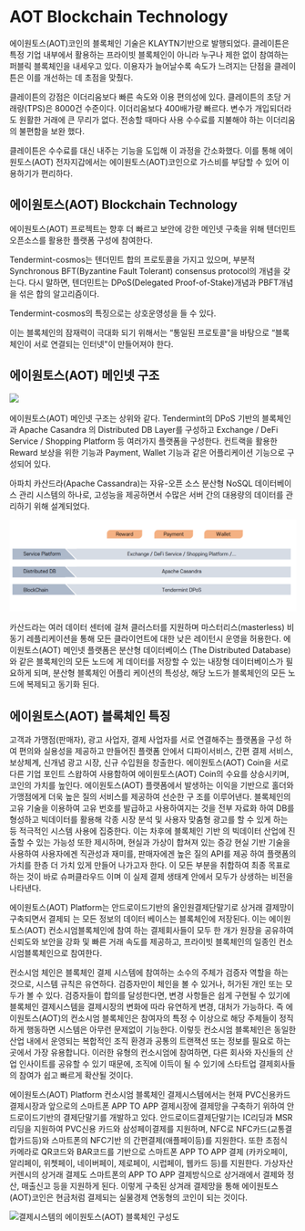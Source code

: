 # AOT Blockchain Technology

에이원토스(AOT)코인의 블록체인 기술은 KLAYTN기반으로 발행되었다. 클레이튼은 특정 기업 내부에서 활용하는 프라이빗 블록체인이 아니라 누구나 제한 없이 참여하는 퍼블릭 블록체인을 내세우고 있다. 이용자가 늘어날수록 속도가 느려지는 단점을 클레이튼은 이를 개선하는 데 초점을 맞췄다.&#x20;

클레이튼의 강점은 이더리움보다 빠른 속도와 이용 편의성에 있다. 클레이튼의 초당 거래량(TPS)은 8000건 수준이다. 이더리움보다 400배가량 빠르다. 변수가 개입되더라도 원활한 거래에 큰 무리가 없다. 전송할 때마다 사용 수수료를 지불해야 하는 이더리움의 불편함을 보완 했다.

클레이튼은 수수료를 대신 내주는 기능을 도입해 이 과정을 간소화했다. 이를 통해 에이원토스(AOT) 전자지갑에서는 에이원토스(AOT)코인으로 가스비를 부담할 수 있어 이용하기가 편리하다.

## 에이원토스(AOT) Blockchain Technology

에이원토스(AOT) 프로젝트는 향후 더 빠르고 보안에 강한 메인넷 구축을 위해 텐더민트 오픈소스를 활용한 플랫폼 구성에 참여한다.

Tendermint-cosmos는 텐더민트 합의 프로토콜을 가지고 있으며, 부분적 Synchronous BFT(Byzantine Fault Tolerant) consensus protocol의 개념을 갖는다. 다시 말하면, 텐더민트는 DPoS(Delegated Proof-of-Stake)개념과 PBFT개념을 섞은 합의 알고리즘이다.&#x20;

Tendermint-cosmos의 특징으로는 상호운영성을 들 수 있다.

이는 블록체인의 잠재력이 극대화 되기 위해서는 “통일된 프로토콜"을 바탕으로 “블록체인이 서로 연결되는 인터넷"이 만들어져야 한다.

## 에이원토스(AOT) 메인넷 구조

![](.gitbook/assets/메인넷구조\_20220624.png)

에이원토스(AOT) 메인넷 구조는 상위와 같다. Tendermint의 DPoS 기반의 블록체인과 Apache Casandra 의 Distributed DB Layer를 구성하고 Exchange / DeFi Service / Shopping Platform 등 여러가지 플랫폼을 구성한다. 컨트랙을 활용한 Reward 보상을 위한 기능과 Payment, Wallet 기능과 같은 어플리케이션 기능으로 구성되어 있다.

아파치 카산드라(Apache Cassandra)는 자유-오픈 소스 분산형 NoSQL 데이터베이스 관리 시스템의 하나로, 고성능을 제공하면서 수많은 서버 간의 대용량의 데이터를 관리하기 위해 설계되었다.

![](.gitbook/assets/09.png)

카산드라는 여러 데이터 센터에 걸쳐 클러스터를 지원하며 마스터리스(masterless) 비동기 레플리케이션을 통해 모든 클라이언트에 대한 낮은 레이턴시 운영을 허용한다. 에이원토스(AOT) 메인넷 플랫폼은 분산형 데이터베이스 (The Distributed Database)와 같은 블록체인의 모든 노드에 게 데이터를 저장할 수 있는 내장형 데이터베이스가 필요하게 되며, 분산형 블록체인 어플리 케이션의 특성상, 해당 노드가 블록체인의 모든 노드에 복제되고 동기화 된다.

## 에이원토스(AOT) 블록체인 특징

고객과 가맹점(판매자), 광고 사업자, 결제 사업자를 서로 연결해주는 플랫폼을 구성 하여 편의와 실용성을 제공하고 만들어진 플랫폼 안에서 디파이서비스, 간편 결제 서비스, 보상체계, 신개념 광고 시장, 신규 수입원을 창출한다. 에이원토스(AOT) Coin을 서로 다른 기업 포인트 스왑하여 사용함하여 에이원토스(AOT) Coin의 수요를 상승시키며, 코인의 가치를 높인다. 에이원토스(AOT) 플랫폼에서 발생하는 이익을 기반으로 홀더와 가맹점에게 더욱 높은 질의 서비스를 제공하여 선순한 구 조를 이루어낸다. 블록체인의 고유 기술을 이용하여 고유 번호를 발급하고 사용하여지는 것을 전부 자료화 하여 DB를 형성하고 빅데이터를 활용해 각종 시장 분석 및 사용자 맞춤형 광고를 할 수 있게 하는 등 적극적인 시스템 사용에 집중한다. 이는 차후에 블록체인 기반 의 빅데이터 산업에 진출할 수 있는 가능성 또한 제시하며, 현실과 가상이 합쳐져 있는 증강 현실 기반 기술을 사용하여 사용자에겐 직관성과 재미를, 판매자에겐 높은 질의 API를 제공 하여 플랫폼의 가치를 한층 더 가치 있게 만들어 나가고자 한다. 이 모든 부분을 취합하여 최종 목표로 하는 것이 바로 슈퍼클라우드 이며 이 실제 결제 생태계 안에서 모두가 상생하는 비전을 나타낸다.

에이원토스(AOT) Platform는 안드로이드기반의 올인원결제단말기로 상거래 결제망이 구축되면서 결제되 는 모든 정보의 데이터 베이스는 블록체인에 저장된다. 이는 에이원토스(AOT) 컨소시엄블록체인에 참여 하는 결제회사들이 모두 한 개가 원장을 공유하여 신뢰도와 보안을 강화 및 빠른 거래 속도를 제공하고, 프라이빗 블록체인의 일종인 컨소시엄블록체인으로 참여한다.

컨소시엄 체인은 블록체인 결제 시스템에 참여하는 소수의 주체가 검증자 역할을 하는 것으로, 시스템 규칙은 유연하다. 검증자만이 체인을 볼 수 있거나, 허가된 개인 또는 모두가 볼 수 있다. 검증자들이 합의를 달성한다면, 변경 사항들은 쉽게 구현될 수 있기에 블록체인 결제시스템을 결제시장의 변화에 따라 유연하게 변경, 대처가 가능하다. 즉 에이원토스(AOT)의 컨소시엄 블록체인은 참여자의 특정 수 이상으로 해당 주체들이 정직하게 행동하면 시스템은 아무런 문제없이 기능한다. 이렇듯 컨소시엄 블록체인은 동일한 산업 내에서 운영되는 복합적인 조직 환경과 공통의 트랜잭션 또는 정보를 필요로 하는 곳에서 가장 유용합니다. 이러한 유형의 컨소시엄에 참여하면, 다른 회사와 자신들의 산업 인사이트를 공유할 수 있기 때문에, 조직에 이득이 될 수 있기에 스타트업 결제회사들의 참여가 쉽고 빠르게 확산될 것이다.

에이원토스(AOT) Platform 컨소시엄 블록체인 결제시스템에서는 현재 PVC신용카드 결제시장과 앞으로의 스마트폰 APP TO APP 결제시장에 결제망을 구축하기 위하여 안드로이드기반의 결제단말기를 개발하고 있다. 안드로이드결제단말기는 IC리딩과 MSR리딩을 지원하여 PVC신용 카드와 삼성페이결제를 지원하며, NFC로 NFC카드(교통결합카드등)와 스마트폰의 NFC기반 의 간편결제(애플페이등)를 지원한다. 또한 초점식 카메라로 QR코드와 BAR코드를 기반으로 스마트폰 APP TO APP 결제 (카카오페이, 알리페이, 위쳇페이, 네이버페이, 제로페이, 시럽페이, 웹카드 등)를 지원한다. 가상자산 커렌시의 상거래 결제도 스마트폰의 APP TO APP 결제방식으로 상거래에서 결제와 정산, 매출신고 등을 지원하게 된다. 이렇게 구축된 상겨래 결제망을 통해 에이원토스(AOT)코인은 현금처럼 결제되는 실물경제 연동형의 코인이 되는 것이다.

![결제시스템의 에이원토스(AOT) 블록체인 구성도](<.gitbook/assets/마스크 그룹 35.png>)
